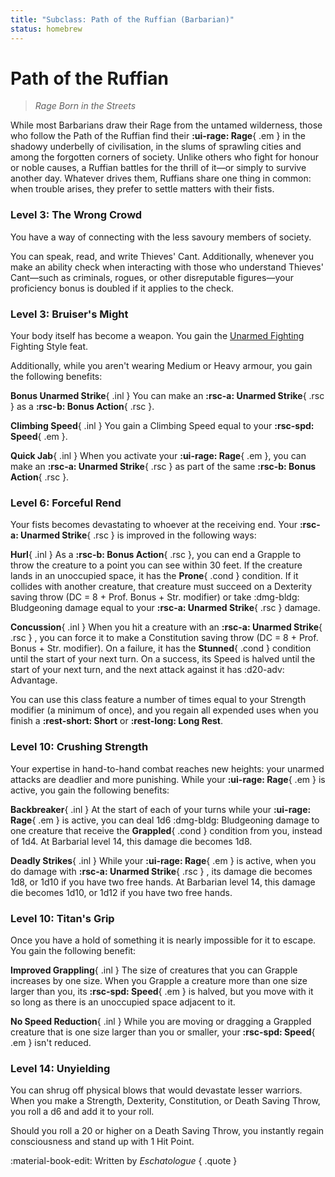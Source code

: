 ```yaml
---
title: "Subclass: Path of the Ruffian (Barbarian)"
status: homebrew
---
```


<p style="display:none">
Rage Born in the Streets
</p>

# Path of the Ruffian

> *Rage Born in the Streets*

While most Barbarians draw their Rage from the untamed wilderness, those who follow the Path of the Ruffian find their **:ui-rage: Rage**{ .em } in the shadowy underbelly of civilisation, in the slums of sprawling cities and among the forgotten corners of society. Unlike others who fight for honour or noble causes, a Ruffian battles for the thrill of it—or simply to survive another day. Whatever drives them, Ruffians share one thing in common: when trouble arises, they prefer to settle matters with their fists.

### Level 3: The Wrong Crowd

You have a way of connecting with the less savoury members of society. 

You can speak, read, and write Thieves' Cant. Additionally, whenever you make an ability check when interacting with those who understand Thieves' Cant—such as criminals, rogues, or other disreputable figures—your proficiency bonus is doubled if it applies to the check.

### Level 3: Bruiser's Might

Your body itself has become a weapon. You gain the [Unarmed Fighting](../../option/feat/feat-fighting-style/phb24.md#unarmed-fighting) Fighting Style feat.

Additionally, while you aren't wearing Medium or Heavy armour, you gain the following benefits:

**Bonus Unarmed Strike**{ .inl } You can make an **:rsc-a: Unarmed Strike**{ .rsc } as a **:rsc-b: Bonus Action**{ .rsc }.

**Climbing Speed**{ .inl } You gain a Climbing Speed equal to your **:rsc-spd: Speed**{ .em }.

**Quick Jab**{ .inl } When you activate your **:ui-rage: Rage**{ .em }, you can make an **:rsc-a: Unarmed Strike**{ .rsc } as part of the same **:rsc-b: Bonus Action**{ .rsc }.

### Level 6: Forceful Rend

Your fists becomes devastating to whoever at the receiving end. Your **:rsc-a: Unarmed Strike**{ .rsc } is improved in the following ways:

**Hurl**{ .inl } As a **:rsc-b: Bonus Action**{ .rsc }, you can end a Grapple to throw the creature to a point you can see within 30 feet. If the creature lands in an unoccupied space, it has the **Prone**{ .cond } condition. If it collides with another creature, that creature must succeed on a Dexterity saving throw (DC = 8 + Prof. Bonus + Str. modifier) or take :dmg-bldg: Bludgeoning damage equal to your **:rsc-a: Unarmed Strike**{ .rsc } damage.

**Concussion**{ .inl } When you hit a creature with an **:rsc-a: Unarmed Strike**{ .rsc } , you can force it to make a Constitution saving throw (DC = 8 + Prof. Bonus + Str. modifier). On a failure, it has the **Stunned**{ .cond } condition until the start of your next turn. On a success, its Speed is halved until the start of your next turn, and the next attack against it has :d20-adv: Advantage.

You can use this class feature a number of times equal to your Strength modifier (a minimum of once), and you regain all expended uses when you finish a **:rest-short: Short** or **:rest-long: Long Rest**.

### Level 10: Crushing Strength

Your expertise in hand-to-hand combat reaches new heights: your unarmed attacks are deadlier and more punishing. While your **:ui-rage: Rage**{ .em } is active, you gain the following benefits:

**Backbreaker**{ .inl } At the start of each of your turns while your **:ui-rage: Rage**{ .em } is active, you can deal 1d6 :dmg-bldg: Bludgeoning damage to one creature that receive the **Grappled**{ .cond } condition from you, instead of 1d4. At Barbarial level 14, this damage die becomes 1d8.

**Deadly Strikes**{ .inl } While your **:ui-rage: Rage**{ .em } is active, when you do damage with **:rsc-a: Unarmed Strike**{ .rsc } , its damage die becomes 1d8, or 1d10 if you have two free hands. At Barbarian level 14, this damage die becomes 1d10, or 1d12 if you have two free hands.

### Level 10: Titan's Grip

Once you have a hold of something it is nearly impossible for it to escape. You gain the following benefit:

**Improved Grappling**{ .inl } The size of creatures that you can Grapple increases by one size. When you Grapple a creature more than one size larger than you, its **:rsc-spd: Speed**{ .em } is halved, but you move with it so long as there is an unoccupied space adjacent to it.

**No Speed Reduction**{ .inl } While you are moving or dragging a Grappled creature that is one size larger than you or smaller, your **:rsc-spd: Speed**{ .em } isn't reduced.

### Level 14: Unyielding

You can shrug off physical blows that would devastate lesser warriors. When you make a Strength, Dexterity, Constitution, or Death Saving Throw, you roll a d6 and add it to your roll.

Should you roll a 20 or higher on a Death Saving Throw, you instantly regain consciousness and stand up with 1 Hit Point.

:material-book-edit: Written by *Eschatologue*
{ .quote }
